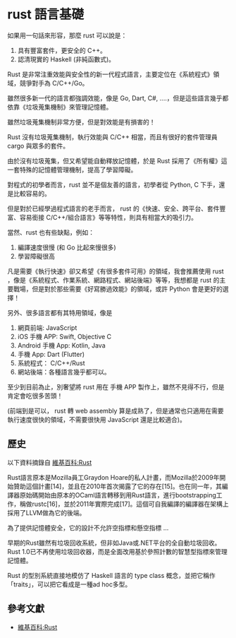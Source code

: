 # rust 語言基礎

如果用一句話來形容，那麼 rust 可以說是：

1. 具有豐富套件，更安全的 C++。
2. 認清現實的 Haskell (非純函數式)。

Rust 是非常注重效能與安全性的新一代程式語言，主要定位在《系統程式》領域，競爭對手為 C/C++/Go。

雖然很多新一代的語言都強調效能，像是 Go, Dart, C#, ....，但是這些語言幾乎都依靠《垃圾蒐集機制》來管理記憶體。

雖然垃圾蒐集機制非常方便，但是對效能是有損害的！

Rust 沒有垃圾蒐集機制，執行效能與 C/C++ 相當，而且有很好的套件管理員 cargo 與眾多的套件。

由於沒有垃圾蒐集，但又希望能自動釋放記憶體，於是 Rust 採用了《所有權》這一套特殊的記憶體管理機制，提高了學習障礙。

對程式的初學者而言，rust 並不是個友善的語言，初學者從 Python, C 下手，還是比較容易的。

但是對於已經學過程式語言的老手而言， rust 的《快速、安全、跨平台、套件豐富、容易銜接 C/C++/組合語言》等等特性，則具有相當大的吸引力。

當然、rust 也有些缺點，例如：

1. 編譯速度很慢 (和 Go 比起來慢很多)
2. 學習障礙很高

凡是需要《執行快速》卻又希望《有很多套件可用》的領域，我會推薦使用 rust ，像是《系統程式、作業系統、網路程式、網站後端》等等，我想都是 rust 的主要戰場，但是對於那些需要《好寫勝過效能》的領域，或許 Python 會是更好的選擇！

另外、很多語言都有其特用領域，像是

1. 網頁前端: JavaScript
2. iOS 手機 APP: Swift, Objective C
3. Android 手機 App: Kotlin, Java
4. 手機 App: Dart (Flutter)
5. 系統程式： C/C++/Rust
6. 網站後端：各種語言幾乎都可以。

至少到目前為止，別奢望將 rust 用在 手機 APP 製作上，雖然不見得不行，但是肯定會吃很多苦頭！

(前端到是可以， rust 轉 web assembly 算是成熟了，但是通常也只適用在需要執行速度很快的領域，不需要很快用 JavaScript 還是比較適合)。

## 歷史

以下資料摘錄自 [維基百科:Rust](https://zh.wikipedia.org/wiki/Rust)

Rust語言原本是Mozilla員工Graydon Hoare的私人計畫，而Mozilla於2009年開始贊助這個計畫[14]，並且在2010年首次揭露了它的存在[15]。也在同一年，其編譯器原始碼開始由原本的OCaml語言轉移到用Rust語言，進行bootstrapping工作，稱做rustc[16]，並於2011年實際完成[17]。這個可自我編譯的編譯器在架構上採用了LLVM做為它的後端。

為了提供記憶體安全，它的設計不允許空指標和懸空指標 ...

早期的Rust雖然有垃圾回收系統，但非如Java或.NET平台的全自動垃圾回收。Rust 1.0已不再使用垃圾回收器，而是全面改用基於參照計數的智慧型指標來管理記憶體。

Rust 的型別系統直接地模仿了 Haskell 語言的 type class 概念，並把它稱作「traits」，可以把它看成是一種ad hoc多型。

## 參考文獻

* [維基百科:Rust](https://zh.wikipedia.org/wiki/Rust)

